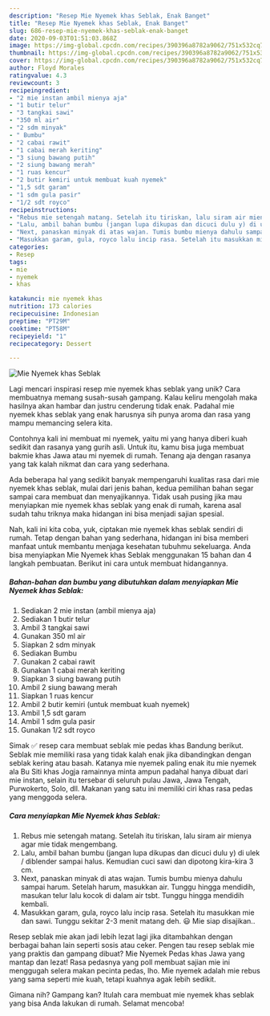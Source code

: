 ```yaml
---
description: "Resep Mie Nyemek khas Seblak, Enak Banget"
title: "Resep Mie Nyemek khas Seblak, Enak Banget"
slug: 686-resep-mie-nyemek-khas-seblak-enak-banget
date: 2020-09-03T01:51:03.868Z
image: https://img-global.cpcdn.com/recipes/390396a8782a9062/751x532cq70/mie-nyemek-khas-seblak-foto-resep-utama.jpg
thumbnail: https://img-global.cpcdn.com/recipes/390396a8782a9062/751x532cq70/mie-nyemek-khas-seblak-foto-resep-utama.jpg
cover: https://img-global.cpcdn.com/recipes/390396a8782a9062/751x532cq70/mie-nyemek-khas-seblak-foto-resep-utama.jpg
author: Floyd Morales
ratingvalue: 4.3
reviewcount: 3
recipeingredient:
- "2 mie instan ambil mienya aja"
- "1 butir telur"
- "3 tangkai sawi"
- "350 ml air"
- "2 sdm minyak"
- " Bumbu"
- "2 cabai rawit"
- "1 cabai merah keriting"
- "3 siung bawang putih"
- "2 siung bawang merah"
- "1 ruas kencur"
- "2 butir kemiri untuk membuat kuah nyemek"
- "1,5 sdt garam"
- "1 sdm gula pasir"
- "1/2 sdt royco"
recipeinstructions:
- "Rebus mie setengah matang. Setelah itu tiriskan, lalu siram air mienya agar mie tidak mengembang."
- "Lalu, ambil bahan bumbu (jangan lupa dikupas dan dicuci dulu y) di ulek / diblender sampai halus. Kemudian cuci sawi dan dipotong kira-kira 3 cm."
- "Next, panaskan minyak di atas wajan. Tumis bumbu mienya dahulu sampai harum. Setelah harum, masukkan air. Tunggu hingga mendidih, masukan telur lalu kocok di dalam air tsbt. Tunggu hingga mendidih kembali."
- "Masukkan garam, gula, royco lalu incip rasa. Setelah itu masukkan mie dan sawi. Tunggu sekitar 2-3 menit matang deh. 😃 Mie siap disajikan.."
categories:
- Resep
tags:
- mie
- nyemek
- khas

katakunci: mie nyemek khas 
nutrition: 173 calories
recipecuisine: Indonesian
preptime: "PT29M"
cooktime: "PT58M"
recipeyield: "1"
recipecategory: Dessert

---
```



![Mie Nyemek khas Seblak](https://img-global.cpcdn.com/recipes/390396a8782a9062/751x532cq70/mie-nyemek-khas-seblak-foto-resep-utama.jpg)

Lagi mencari inspirasi resep mie nyemek khas seblak yang unik? Cara membuatnya memang susah-susah gampang. Kalau keliru mengolah maka hasilnya akan hambar dan justru cenderung tidak enak. Padahal mie nyemek khas seblak yang enak harusnya sih punya aroma dan rasa yang mampu memancing selera kita.

Contohnya kali ini membuat mi nyemek, yaitu mi yang hanya diberi kuah sedikit dan rasanya yang gurih asli. Untuk itu, kamu bisa juga membuat bakmie khas Jawa atau mi nyemek di rumah. Tenang aja dengan rasanya yang tak kalah nikmat dan cara yang sederhana.

Ada beberapa hal yang sedikit banyak mempengaruhi kualitas rasa dari mie nyemek khas seblak, mulai dari jenis bahan, kedua pemilihan bahan segar sampai cara membuat dan menyajikannya. Tidak usah pusing jika mau menyiapkan mie nyemek khas seblak yang enak di rumah, karena asal sudah tahu triknya maka hidangan ini bisa menjadi sajian spesial.


Nah, kali ini kita coba, yuk, ciptakan mie nyemek khas seblak sendiri di rumah. Tetap dengan bahan yang sederhana, hidangan ini bisa memberi manfaat untuk membantu menjaga kesehatan tubuhmu sekeluarga. Anda bisa menyiapkan Mie Nyemek khas Seblak menggunakan 15 bahan dan 4 langkah pembuatan. Berikut ini cara untuk membuat hidangannya.

<!--inarticleads1-->

##### Bahan-bahan dan bumbu yang dibutuhkan dalam menyiapkan Mie Nyemek khas Seblak:

1. Sediakan 2 mie instan (ambil mienya aja)
1. Sediakan 1 butir telur
1. Ambil 3 tangkai sawi
1. Gunakan 350 ml air
1. Siapkan 2 sdm minyak
1. Sediakan  Bumbu
1. Gunakan 2 cabai rawit
1. Gunakan 1 cabai merah keriting
1. Siapkan 3 siung bawang putih
1. Ambil 2 siung bawang merah
1. Siapkan 1 ruas kencur
1. Ambil 2 butir kemiri (untuk membuat kuah nyemek)
1. Ambil 1,5 sdt garam
1. Ambil 1 sdm gula pasir
1. Gunakan 1/2 sdt royco


Simak ✅ resep cara membuat seblak mie pedas khas Bandung berikut. Seblak mie memiliki rasa yang tidak kalah enak jika dibandingkan dengan seblak kering atau basah. Katanya mie nyemek paling enak itu mie nyemek ala Bu Siti khas Jogja ramainnya minta ampun padahal hanya dibuat dari mie instan, selain itu tersebar di seluruh pulau Jawa, Jawa Tengah, Purwokerto, Solo, dll. Makanan yang satu ini memiliki ciri khas rasa pedas yang menggoda selera. 

<!--inarticleads2-->

##### Cara menyiapkan Mie Nyemek khas Seblak:

1. Rebus mie setengah matang. Setelah itu tiriskan, lalu siram air mienya agar mie tidak mengembang.
1. Lalu, ambil bahan bumbu (jangan lupa dikupas dan dicuci dulu y) di ulek / diblender sampai halus. Kemudian cuci sawi dan dipotong kira-kira 3 cm.
1. Next, panaskan minyak di atas wajan. Tumis bumbu mienya dahulu sampai harum. Setelah harum, masukkan air. Tunggu hingga mendidih, masukan telur lalu kocok di dalam air tsbt. Tunggu hingga mendidih kembali.
1. Masukkan garam, gula, royco lalu incip rasa. Setelah itu masukkan mie dan sawi. Tunggu sekitar 2-3 menit matang deh. 😃 Mie siap disajikan..


Resep seblak mie akan jadi lebih lezat lagi jika ditambahkan dengan berbagai bahan lain seperti sosis atau ceker. Pengen tau resep seblak mie yang praktis dan gampang dibuat? Mie Nyemek Pedas khas Jawa yang mantap dan lezat! Rasa pedasnya yang poll membuat sajian mie ini menggugah selera makan pecinta pedas, lho. Mie nyemek adalah mie rebus yang sama seperti mie kuah, tetapi kuahnya agak lebih sedikit. 

Gimana nih? Gampang kan? Itulah cara membuat mie nyemek khas seblak yang bisa Anda lakukan di rumah. Selamat mencoba!
